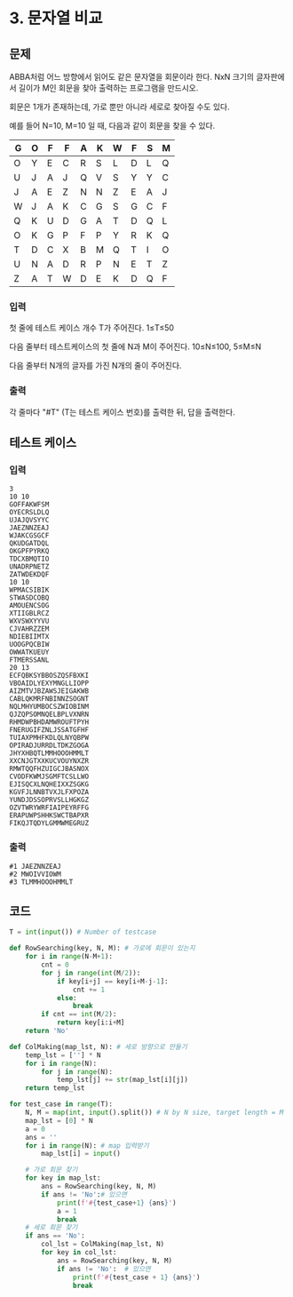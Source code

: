 # 3. 문자열 비교



## 문제

ABBA처럼 어느 방향에서 읽어도 같은 문자열을 회문이라 한다. NxN 크기의 글자판에서 길이가 M인 회문을 찾아 출력하는 프로그램을 만드시오.

회문은 1개가 존재하는데, 가로 뿐만 아니라 세로로 찾아질 수도 있다.
 

예를 들어 N=10, M=10 일 때, 다음과 같이 회문을 찾을 수 있다.
 

| G    | O    | F    | F    | A    | K    | W    | F    | S    | M    |
| ---- | ---- | ---- | ---- | ---- | ---- | ---- | ---- | ---- | ---- |
| O    | Y    | E    | C    | R    | S    | L    | D    | L    | Q    |
| U    | J    | A    | J    | Q    | V    | S    | Y    | Y    | C    |
| J    | A    | E    | Z    | N    | N    | Z    | E    | A    | J    |
| W    | J    | A    | K    | C    | G    | S    | G    | C    | F    |
| Q    | K    | U    | D    | G    | A    | T    | D    | Q    | L    |
| O    | K    | G    | P    | F    | P    | Y    | R    | K    | Q    |
| T    | D    | C    | X    | B    | M    | Q    | T    | I    | O    |
| U    | N    | A    | D    | R    | P    | N    | E    | T    | Z    |
| Z    | A    | T    | W    | D    | E    | K    | D    | Q    | F    |

 

### 입력

첫 줄에 테스트 케이스 개수 T가 주어진다. 1≤T≤50

다음 줄부터 테스트케이스의 첫 줄에 N과 M이 주어진다. 10≤N≤100, 5≤M≤N

다음 줄부터 N개의 글자를 가진 N개의 줄이 주어진다.

 

### 출력

각 줄마다 "#T" (T는 테스트 케이스 번호)를 출력한 뒤, 답을 출력한다.



## 테스트 케이스

### 입력

```
3
10 10
GOFFAKWFSM
OYECRSLDLQ
UJAJQVSYYC
JAEZNNZEAJ
WJAKCGSGCF
QKUDGATDQL
OKGPFPYRKQ
TDCXBMQTIO
UNADRPNETZ
ZATWDEKDQF
10 10
WPMACSIBIK
STWASDCOBQ
AMOUENCSOG
XTIIGBLRCZ
WXVSWXYYVU
CJVAHRZZEM
NDIEBIIMTX
UOOGPQCBIW
OWWATKUEUY
FTMERSSANL
20 13
ECFQBKSYBBOSZQSFBXKI
VBOAIDLYEXYMNGLLIOPP
AIZMTVJBZAWSJEIGAKWB
CABLQKMRFNBINNZSOGNT
NQLMHYUMBOCSZWIOBINM
QJZQPSOMNQELBPLVXNRN
RHMDWPBHDAMWROUFTPYH
FNERUGIFZNLJSSATGFHF
TUIAXPMHFKDLQLNYQBPW
OPIRADJURRDLTDKZGOGA
JHYXHBQTLMMHOOOHMMLT
XXCNJGTXXKUCVOUYNXZR
RMWTQQFHZUIGCJBASNOX
CVODFKWMJSGMFTCSLLWO
EJISQCXLNQHEIXXZSGKG
KGVFJLNNBTVXJLFXPOZA
YUNDJDSSOPRVSLLHGKGZ
OZVTWRYWRFIAIPEYRFFG
ERAPUWPSHHKSWCTBAPXR
FIKQJTQDYLGMMWMEGRUZ
```

### 출력

```
#1 JAEZNNZEAJ
#2 MWOIVVIOWM
#3 TLMMHOOOHMMLT
```



## 코드

```python
T = int(input()) # Number of testcase

def RowSearching(key, N, M): # 가로에 회문이 있는지
    for i in range(N-M+1):
        cnt = 0
        for j in range(int(M/2)):
            if key[i+j] == key[i+M-j-1]:
                cnt += 1
            else:
                break
        if cnt == int(M/2):
            return key[i:i+M]
    return 'No'

def ColMaking(map_lst, N): # 세로 방향으로 만들기
    temp_lst = [''] * N
    for i in range(N):
        for j in range(N):
            temp_lst[j] += str(map_lst[i][j])
    return temp_lst

for test_case in range(T):
    N, M = map(int, input().split()) # N by N size, target length = M
    map_lst = [0] * N
    a = 0
    ans = ''
    for i in range(N): # map 입력받기
        map_lst[i] = input()

    # 가로 회문 찾기
    for key in map_lst:
        ans = RowSearching(key, N, M)
        if ans != 'No':# 있으면
            print(f'#{test_case+1} {ans}')
            a = 1
            break
    # 세로 회문 찾기
    if ans == 'No':
        col_lst = ColMaking(map_lst, N)
        for key in col_lst:
            ans = RowSearching(key, N, M)
            if ans != 'No':  # 있으면
                print(f'#{test_case + 1} {ans}')
                break
```



